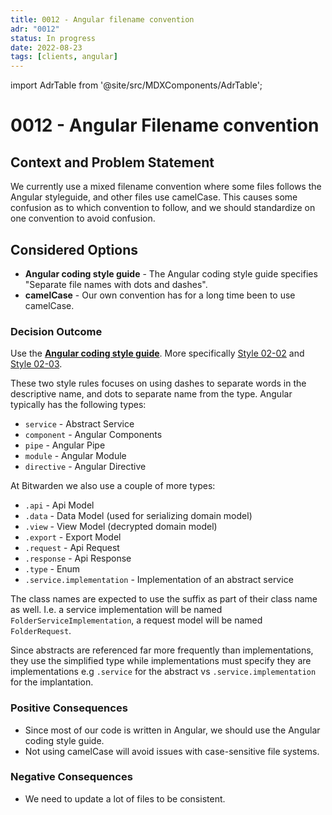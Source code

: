 ```yaml
---
title: 0012 - Angular filename convention
adr: "0012"
status: In progress
date: 2022-08-23
tags: [clients, angular]
---
```


import AdrTable from '@site/src/MDXComponents/AdrTable';

# 0012 - Angular Filename convention

<AdrTable frontMatter={frontMatter}></AdrTable>

## Context and Problem Statement

We currently use a mixed filename convention where some files follows the Angular styleguide, and
other files use camelCase. This causes some confusion as to which convention to follow, and we
should standardize on one convention to avoid confusion.

## Considered Options

- **Angular coding style guide** - The Angular coding style guide specifies "Separate file names
  with dots and dashes".
- **camelCase** - Our own convention has for a long time been to use camelCase.

### Decision Outcome

Use the [**Angular coding style guide**][naming]. More specifically [Style 02-02][style-02-02] and
[Style 02-03][style-02-03].

These two style rules focuses on using dashes to separate words in the descriptive name, and dots to
separate name from the type. Angular typically has the following types:

- `service` - Abstract Service
- `component` - Angular Components
- `pipe` - Angular Pipe
- `module` - Angular Module
- `directive` - Angular Directive

At Bitwarden we also use a couple of more types:

- `.api` - Api Model
- `.data` - Data Model (used for serializing domain model)
- `.view` - View Model (decrypted domain model)
- `.export` - Export Model
- `.request` - Api Request
- `.response` - Api Response
- `.type` - Enum
- `.service.implementation` - Implementation of an abstract service

The class names are expected to use the suffix as part of their class name as well. I.e. a service
implementation will be named `FolderServiceImplementation`, a request model will be named
`FolderRequest`.

Since abstracts are referenced far more frequently than implementations, they use the simplified
type while implementations must specify they are implementations e.g `.service` for the abstract vs
`.service.implementation` for the implantation.

### Positive Consequences <!-- optional -->

- Since most of our code is written in Angular, we should use the Angular coding style guide.
- Not using camelCase will avoid issues with case-sensitive file systems.

### Negative Consequences <!-- optional -->

- We need to update a lot of files to be consistent.

[naming]: https://angular.io/guide/styleguide#naming
[style-02-02]: https://angular.io/guide/styleguide#style-02-02
[style-02-03]: https://angular.io/guide/styleguide#style-02-03

